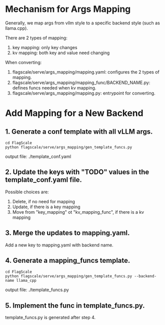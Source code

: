 # Mechanism for Args Mapping

Generally, we map args from vllm style to a specific backend style (such as llama.cpp).

There are 2 types of mapping:
1. key mapping: only key changes
2. kv mapping: both key and value need changing

When converting:
1. flagscale/serve/args_mapping/mapping.yaml: configures the 2 types of mapping.
2. flagscale/serve/args_mapping/mapping_func/BACKEND_NAME.py: defines funcs needed when kv mapping.
3. flagscale/serve/args_mapping/mapping.py: entrypoint for converting.

# Add Mapping for a New Backend

## 1. Generate a conf template with all vLLM args.
```
cd FlagScale
python flagscale/serve/args_mapping/gen_template_funcs.py 
```
output file: ./template_conf.yaml

## 2. Update the keys with "TODO" values in the template_conf.yaml file.
Possible choices are:
1. Delete, if no need for mapping
2. Update, if there is a key mapping
3. Move from "key_mapping" ot "kv_mapping_func", if there is a kv mapping

## 3. Merge the updates to mapping.yaml.
Add a new key to mapping.yaml with backend name.

## 4. Generate a mapping_funcs template.

```
cd FlagScale
python flagscale/serve/args_mapping/gen_template_funcs.py --backend-name llama_cpp
```
output file: ./template_funcs.py

## 5. Implement the func in template_funcs.py.

template_funcs.py is generated after step 4.

